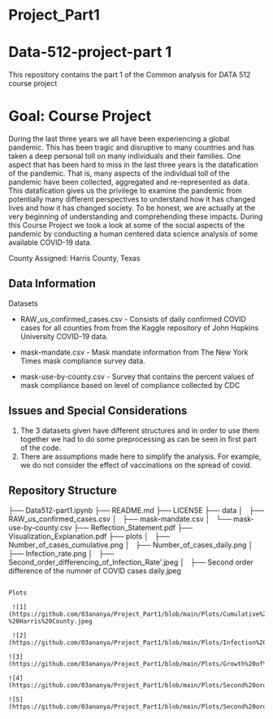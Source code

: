# Project_Part1

Data-512-project-part 1
================================
This repository contains the part 1 of the Common analysis for DATA 512 course project

Goal: Course Project
==============================
During the last three years we all have been experiencing a global pandemic. This has been tragic and disruptive to many countries and has taken a deep personal toll on many individuals and their families. 
One aspect that has been hard to miss in the last three years is the datafication of the pandemic. That is, many aspects of the individual toll of the pandemic have been collected, aggregated and re-represented as data. This datafication gives us the privilege to examine the pandemic from potentially many different perspectives to understand how it has changed lives and how it has changed society. To be honest, we are actually at the very beginning of understanding and comprehending these impacts.
During this Course Project we took a look at some of the social aspects of the pandemic by conducting a human centered data science analysis of some available COVID-19 data. 

County Assigned: Harris County, Texas

Data Information
----------------------

Datasets
-   RAW_us_confirmed_cases.csv - Consists of daily confirmed COVID cases for all counties from from the Kaggle repository of John Hopkins University COVID-19 data. 
    
-   mask-mandate.csv - Mask mandate information from The New York Times mask compliance survey data.

-   mask-use-by-county.csv - Survey that contains the percent values of mask compliance based on level of compliance collected by CDC

Issues and Special Considerations
---------------------------------

1.  The 3 datasets given have different structures and in order to use them together we had to do some preprocessing as can be seen in first part of the code.
2.  There are assumptions made here to simplify the analysis. For example, we do not consider the effect of vaccinations on the spread of covid.

Repository Structure
--------------------

├── Data512-part1.ipynb
├── README.md
├── LICENSE
├── data
│   ├── RAW_us_confirmed_cases.csv
│   ├── mask-mandate.csv
│   └── mask-use-by-county.csv
├── Reflection_Statement.pdf
├── Visualization_Explanation.pdf
├── plots
│   ├── Number_of_cases_cumulative.png
│   ├── Number_of_cases_daily.png
│   ├── Infection_rate.png
│   ├── Second_order_differencing_of_Infection_Rate'.jpeg
│   ├── Second order difference of the numner of COVID cases daily.jpeg



~~~~~~~~~~~~~~~~~~~~~~~~~~~~~~~~~~~~~~~~~~~~~~~~~~~~~~~~~~~~~~~~~~~~~~~~~~~~~~~~

Plots

 ![1](https://github.com/03ananya/Project_Part1/blob/main/Plots/Cumulative%20number%20of%20COVID%20cases-%20Harris%20County.jpeg

 ![2](https://github.com/03ananya/Project_Part1/blob/main/Plots/Infection%20rate%20of%20Harris%20county.jpeg)

![3](https://github.com/03ananya/Project_Part1/blob/main/Plots/Growth%20of%20Infection%20Rate.jpeg)

![4](https://github.com/03ananya/Project_Part1/blob/main/Plots/Second%20order%20differencing%20%20of%20Infection%20Rate.jpeg)

![5](https://github.com/03ananya/Project_Part1/blob/main/Plots/Second%20order%20difference%20of%20the%20numner%20of%20COVID%20cases%20daily.jpeg)



